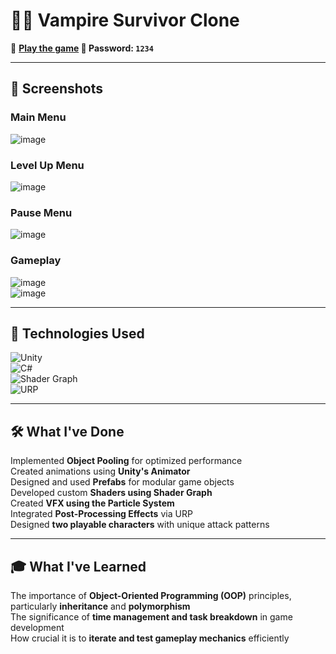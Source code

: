 # 🧛‍♂️ Vampire Survivor Clone  
 

🔗 **[Play the game](https://kevinduro.itch.io/the-legend-of-gros-jambon) 🔑 Password: `1234`**  

---

## 📸 Screenshots  

### **Main Menu**  
![image](https://github.com/user-attachments/assets/9baf01ea-6bfe-4253-8d3e-229ba9023117)  

### **Level Up Menu**  
![image](https://github.com/user-attachments/assets/532524b7-f449-4ba2-b48d-753eb01e6813)  

### **Pause Menu**  
![image](https://github.com/user-attachments/assets/fa4bd6ff-25c2-40ab-a50c-d581f0a5396d)  

### **Gameplay**  
![image](https://github.com/user-attachments/assets/5b94dc9b-0341-4a62-afb6-acdaae12f0d9)  
![image](https://github.com/user-attachments/assets/dee71880-cd40-4c93-8710-59e79c36eec1)  

---

## 🔧 **Technologies Used**  
![Unity](https://img.shields.io/badge/Engine-Unity-black?style=for-the-badge&logo=unity)  
![C#](https://img.shields.io/badge/Language-C%23-blue?style=for-the-badge&logo=csharp)  
![Shader Graph](https://img.shields.io/badge/Graphics-Shader%20Graph-purple?style=for-the-badge)  
![URP](https://img.shields.io/badge/Rendering-URP-lightgrey?style=for-the-badge)  

---

## 🛠 **What I've Done**  
 Implemented **Object Pooling** for optimized performance  
 Created animations using **Unity's Animator**  
 Designed and used **Prefabs** for modular game objects  
 Developed custom **Shaders using Shader Graph**  
 Created **VFX using the Particle System**  
 Integrated **Post-Processing Effects** via URP  
 Designed **two playable characters** with unique attack patterns

---
## 🎓 **What I've Learned**  
The importance of **Object-Oriented Programming (OOP)** principles, particularly **inheritance** and **polymorphism**  
The significance of **time management and task breakdown** in game development  
How crucial it is to **iterate and test gameplay mechanics** efficiently  

